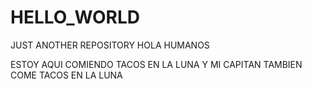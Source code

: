 # HELLO_WORLD
JUST ANOTHER REPOSITORY
HOLA HUMANOS

ESTOY AQUI COMIENDO TACOS EN LA LUNA
Y MI CAPITAN TAMBIEN COME TACOS EN LA LUNA
